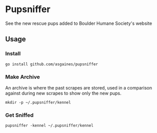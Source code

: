 # Pupsniffer

See the new rescue pups added to Boulder Humane Society's website

## Usage

### Install

`go install github.com/asgaines/pupsniffer`

### Make Archive

An archive is where the past scrapes are stored, used in a comparison against during new scrapes to show only the new pups.

`mkdir -p ~/.pupsniffer/kennel`

### Get Sniffed

`pupsniffer -kennel ~/.pupsniffer/kennel`

